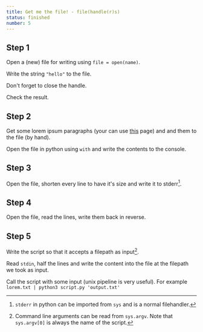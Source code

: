 ```yaml
---
title: Get me the file! - file(handle(r)s)
status: finished
number: 5
---
```


## Step 1

Open a (new) file for writing using `file = open(name)`.

Write the string `"hello"` to the file.

Don't forget to close the handle.

Check the result.

## Step 2

Get some lorem ipsum paragraphs (your can use [this](http://www.loremipsum.de) page) and and them to the file (by hand).

Open the file in python using `with` and write the contents to the console.

## Step 3

Open the file, shorten every line to have it's size and write it to stderr[^stderr].

[^stderr]:
    `stderr` in python can be imported from `sys` and is a normal filehandler.

## Step 4

Open the file, read the lines, write them back in reverse.

## Step 5

Write the script so that it accepts a filepath as input[^args].

[^args]:
    Command line arguments can be read from `sys.argv`. Note that `sys.argv[0]` is always the name of the script.
    
Read `stdin`, half the lines and write the content into the file at the filepath we took as input.

Call the script with some input (unix pipeline is very useful). For example `lorem.txt | python3 script.py 'output.txt'`
